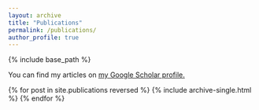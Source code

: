 ```yaml
---
layout: archive
title: "Publications"
permalink: /publications/
author_profile: true
---
```


{% include base_path %}

  You can find my articles on <u><a href="{{author.googlescholar}}">my Google Scholar profile</a>.</u>

{% for post in site.publications reversed %}
  {% include archive-single.html %}
{% endfor %}
